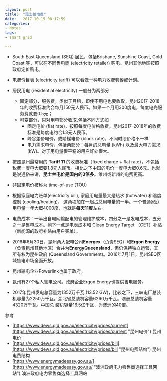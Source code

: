 ```yaml
---
layout: post
title:  "昆士兰电费"
date:   2017-10-15 08:17:59
categories: 
- Notes 
tags:
- smart grid

---
```


- South East Queensland (SEQ) 居民，包括Brisbane, Sunshine Coast, Gold Coast 等，可以在不同售电商 (electricity retailer) 购电。昆州其他地区按照政府定价购电。
- 电费价目表 (electricity tariff) 可以看做一种电力收费套餐或计划。
- 居民用电 (residential electricity) 一般分为两部分
	- 固定部分，服务费，类似于月租，即使不用电也要收取。昆州2017-2018年的收费标准约合每月150元人民币。如果一个月用300度电，每度电光服务费就要0.5元；
	- 可变部分，只对用电部分收取,包括不同方式如
		- 固定电价 (flat rate)，按照每度电价格收费。昆州2017-2018年的收费标准是每度电约合1.3元人民币。
		- 峰谷差价电价，或阶梯电价 (block rate)，不同时段价格不一样
		- 电力需求电价，包括两部分：每月的总电量 (kWh) 以及最大电力需求 (kW)。对于用电量很平稳的用户好处很大。

- 按照昆州最常用的 **Tariff 11** 的收费标准（fixed charge + flat rate），不包括税费一度电大概要1.8元人民币。相比之下中国的电价一度电大概0.6元。也就是说通俗来讲，**昆士兰电价是国内的3倍多**。维州或新州的电费更高。
- 非固定电价被称为 time-of-use (TOU)
- 根据家庭电力账单(electricity bill), 家庭用电量最大是热水 (hotwater) 和温度控制 (cooling/heating)， 这两项加在一起占总用电量的一半。一个普通家庭用电量一年大概4000度，也就是**每天11度**左右。
- 电费成本：一半出自电网输配电的管理维护成本，四分之一是发电成本，五分之一是售电成本。剩下一点是电表成本和 Clean Energy Target （CET）补贴（新能源的政府补贴由用户买单）。
- 2016年6月30日，昆州两大配电公司**Energex**（负责SEQ）和**Ergon Energy**（负责昆州其他地区）合并为**EnergyQueensland**，但仍保持独立运营，其所有权为昆州政府 (Queensland Government)。2016年7月1日，昆州SEQ区域售电市场全面开放。 
- 昆州输电企业Powerlink也属于政府。
- 昆州有27个私人售电公司。政府企业Ergon Energy也提供售电服务。
- 2017年昆州发电总容量为1352万千瓦 (13.52 GW)，比较之下，三峡电厂总装机容量为2250万千瓦。湖北省总装机容量6260万千瓦。澳洲总装机容量4320万千瓦。中国总	装机容量16.5亿千瓦，为澳洲的40倍。

参考

- [https://www.dews.qld.gov.au/electricity/prices/current](https://www.dews.qld.gov.au/electricity/prices/current "昆州电价") 昆州电价
- [https://www.dews.qld.gov.au/electricity/prices/bill](https://www.dews.qld.gov.au/electricity/prices/bill "昆州电费结构") 昆州电费结构
- [https://www.energymadeeasy.gov.au/](https://www.energymadeeasy.gov.au/ "澳洲政府电力零售商选择工具网站") 澳洲政府电力零售商选择工具网站